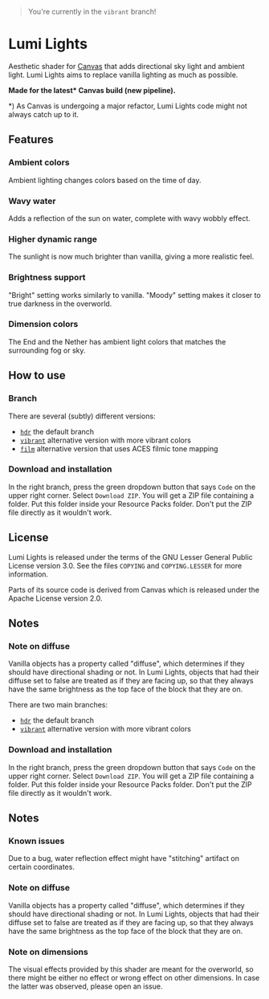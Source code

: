 > You're currently in the `vibrant` branch!

# Lumi Lights
Aesthetic shader for [Canvas](https://github.com/grondag/canvas) that adds directional sky light and ambient light. Lumi Lights aims to replace vanilla lighting as much as possible.

**Made for the latest\* Canvas build (new pipeline).**

\*) As Canvas is undergoing a major refactor, Lumi Lights code might not always catch up to it.

## Features

### Ambient colors
Ambient lighting changes colors based on the time of day.

### Wavy water
Adds a reflection of the sun on water, complete with wavy wobbly effect.

### Higher dynamic range
The sunlight is now much brighter than vanilla, giving a more realistic feel.

### Brightness support
"Bright" setting works similarly to vanilla. "Moody" setting makes it closer to true darkness in the overworld.

### Dimension colors
The End and the Nether has ambient light colors that matches the surrounding fog or sky. 

## How to use

### Branch

There are several (subtly) different versions:
- [`hdr`](../../tree/hdr) the default branch
- [`vibrant`](../../tree/vibrant) alternative version with more vibrant colors
- [`film`](../../tree/film) alternative version that uses ACES filmic tone mapping

### Download and installation

In the right branch, press the green dropdown button that says `Code` on the upper right corner. Select `Download ZIP`. You will get a ZIP file containing a folder. Put this folder inside your Resource Packs folder. Don't put the ZIP file directly as it wouldn't work.

## License

Lumi Lights is released under the terms of the GNU Lesser General Public License version 3.0. See the files `COPYING` and `COPYING.LESSER` for more information.

Parts of its source code is derived from Canvas which is released under the Apache License version 2.0.

## Notes

### Note on diffuse
Vanilla objects has a property called "diffuse", which determines if they should have directional shading or not. In Lumi Lights, objects that had their diffuse set to false are treated as if they are facing up, so that they always have the same brightness as the top face of the block that they are on.


There are two main branches:
- [`hdr`](../../tree/hdr) the default branch
- [`vibrant`](../../tree/vibrant) alternative version with more vibrant colors

### Download and installation

In the right branch, press the green dropdown button that says `Code` on the upper right corner. Select `Download ZIP`. You will get a ZIP file containing a folder. Put this folder inside your Resource Packs folder. Don't put the ZIP file directly as it wouldn't work.

## Notes

### Known issues
Due to a bug, water reflection effect might have "stitching" artifact on certain coordinates.

### Note on diffuse
Vanilla objects has a property called "diffuse", which determines if they should have directional shading or not. In Lumi Lights, objects that had their diffuse set to false are treated as if they are facing up, so that they always have the same brightness as the top face of the block that they are on.

### Note on dimensions
The visual effects provided by this shader are meant for the overworld, so there might be either no effect or wrong effect on other dimensions. In case the latter was observed, please open an issue.
